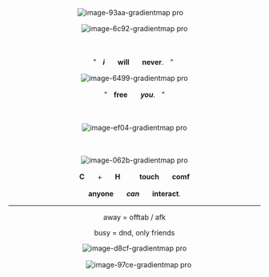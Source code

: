 <div align="center">

![image-93aa-gradientmap pro](https://github.com/user-attachments/assets/a51b764c-02b8-4502-b479-4c949eb102ec)
ㅤ

![image-6c92-gradientmap pro](https://github.com/user-attachments/assets/78c686c9-6098-4eac-81a6-947c29fd1ca7)

ㅤ

ㅤ ㅤ "ㅤ***i***ㅤㅤ**will**ㅤㅤ**never**.ㅤ"ㅤㅤㅤ

![image-6499-gradientmap pro](https://github.com/user-attachments/assets/36708378-4126-4e50-bb38-86370cdd54a5)

"ㅤ**free**ㅤㅤ***you***.ㅤ"

ㅤ

![image-ef04-gradientmap pro](https://github.com/user-attachments/assets/468ddf72-2f4d-45df-b1f7-e5ba526a15cb)

ㅤ


![image-062b-gradientmap pro](https://github.com/user-attachments/assets/0ebf929d-ab89-4934-a5c6-bbf698cd75e2)


**C**ㅤㅤ+ㅤㅤ**H**ㅤㅤㅤ**touch**ㅤㅤ**comf**


**anyone**ㅤㅤ***can***ㅤㅤ**interact**.





---





away = offtab / afk



busy = dnd, only friends


![image-d8cf-gradientmap pro](https://github.com/user-attachments/assets/7e164f51-a0a8-41bd-9771-146eb766df99)


ㅤ
![image-97ce-gradientmap pro](https://github.com/user-attachments/assets/ea49fb08-1950-471c-bccc-e247f940f510)

</div>
